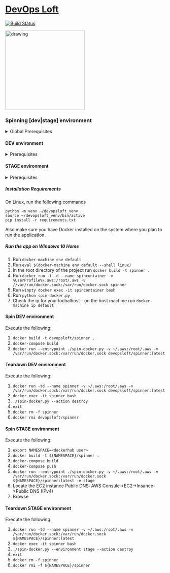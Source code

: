 # <a href="http://www.devopsloft.io">DevOps Loft</a>

[![Build Status](https://travis-ci.org/devopsloft/devopsloft.svg?branch=master)](https://travis-ci.org/devopsloft/devopsloft)

<img src="http://www.devopsloft.io/static/logo.png" alt="drawing" width="250" hight="250"/>

### Spinning [dev|stage] environment

<details>
  <summary>Global Prerequisites</summary>
  <ul>
    <li>python 3</li>
    <li>Use `.env.local` file for configuration keys which overrides `.env`</li>
  </ul>
</details>

#### DEV environment

<details>
  <summary>Prerequisites</summary>
  <ul>
    <li>Verify /vault directory exists and is writable</li>
    <li>For Windoes 10 Home users</li>
      <ul>
        <li>Docker toolbox</li>
        <li>docker-cli (`choco install docker-cli` - using prompt)</li>
        <li>docker-compose (`choco install docker-compose` - using prompt)</li>
      </ul>
  </ul>
</details>

#### STAGE environment

<details>
  <summary>Prerequisites</summary>
  <ul>
    <li>AWS account</li>
    <li><a href='https://docs.aws.amazon.com/cli/latest/userguide/cli-configure-files.html'>AWS ~/.aws or %UserProfile%\.aws folder</a></li>
    <li>keypair</li>
    <li>subnet ID</li>
    <li>Security Group with inbound ports for SSH (22), HTTP (80), HTTPS (443), and 8200</li>
    <li> AWS S3 Bucket</li>
  </ul>
</details>

##### Installation Requirements

On Linux, run the following commands

```
python -m venv ~/devopsloft_venv
source ~/devopsloft_venv/bin/active
pip install -r requirements.txt
```

Also make sure you have Docker installed on the system where you plan to run the application.

##### Run the app on Windows 10 Home

1. Run `docker-machine env default`
2. Run `eval $(docker-machine env default --shell linux)`
3. In the root directory of the project run `docker build -t spinner .`
4. Run `docker run -t -d --name spincontainer -v %UserProfile%\.aws:/root/.aws -v //var/run/docker.sock:/var/run/docker.sock spinner`
5. Run `winpty docker exec -it spincontainer bash`
6. Run `python spin-docker.py`
7. Check the ip for your lochalhost - on the host machine run `docker-machine ip default`

#### Spin DEV environment

Execute the following:

1. `docker build -t devopsloft/spinner .`
2. `docker-compose build`
3. `docker run --entrypoint ./spin-docker.py -v ~/.aws:/root/.aws -v /var/run/docker.sock:/var/run/docker.sock devopsloft/spinner:latest`

#### Teardown DEV environment

Execute the following:

1. `docker run -td --name spinner -v ~/.aws:/root/.aws -v /var/run/docker.sock:/var/run/docker.sock devopsloft/spinner:latest`
2. `docker exec -it spinner bash`
3. `./spin-docker.py --action destroy`
4. `exit`
5. `docker rm -f spinner`
6. `docker rmi devopsloft/spinner`


#### Spin STAGE environment

Execute the following:

1. `export NAMESPACE=<dockerhub user>`
2. `docker build -t ${NAMESPACE}/spinner .`
3. `docker-compose build`
4. `docker-compose push`
5. `docker run --entrypoint ./spin-docker.py -v ~/.aws:/root/.aws -v /var/run/docker.sock:/var/run/docker.sock ${NAMESPACE}/spinner:latest -e stage`
6. Locate the EC2 instance Public DNS: AWS Consule->EC2->Insance->Public DNS (IPv4)
7. Browse <Public DNS>

#### Teardown STAGE environment

Execute the following:

1. `docker run -td --name spinner -v ~/.aws:/root/.aws -v /var/run/docker.sock:/var/run/docker.sock ${NAMESPACE}/spinner:latest`
2. `docker exec -it spinner bash`
3. `./spin-docker.py --environment stage --action destroy`
4. `exit`
5. `docker rm -f spinner`
6. `docker rmi -f ${NAMESPACE}/spinner`

